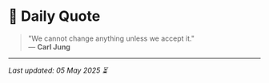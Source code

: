 # 📜 Daily Quote

> "We cannot change anything unless we accept it."  
> — **Carl Jung**

---

_Last updated: 05 May 2025 ⏳_
